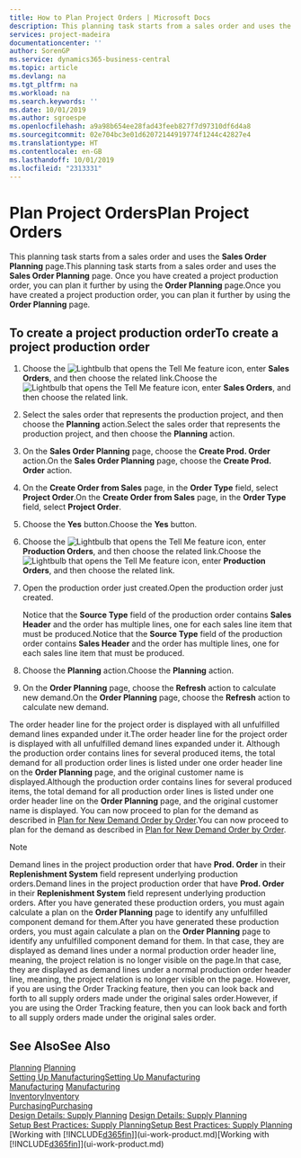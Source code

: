 ```yaml
---
title: How to Plan Project Orders | Microsoft Docs
description: This planning task starts from a sales order and uses the **Sales Order Planning** page. Once you have created a project production order, you can plan it further by using the **Order Planning** page.
services: project-madeira
documentationcenter: ''
author: SorenGP
ms.service: dynamics365-business-central
ms.topic: article
ms.devlang: na
ms.tgt_pltfrm: na
ms.workload: na
ms.search.keywords: ''
ms.date: 10/01/2019
ms.author: sgroespe
ms.openlocfilehash: a9a98b654ee28fad43feeb827f7d97310df6d4a8
ms.sourcegitcommit: 02e704bc3e01d62072144919774f1244c42827e4
ms.translationtype: HT
ms.contentlocale: en-GB
ms.lasthandoff: 10/01/2019
ms.locfileid: "2313331"
---
```

# <a name="plan-project-orders"></a><span data-ttu-id="46515-104">Plan Project Orders</span><span class="sxs-lookup"><span data-stu-id="46515-104">Plan Project Orders</span></span>
<span data-ttu-id="46515-105">This planning task starts from a sales order and uses the **Sales Order Planning** page.</span><span class="sxs-lookup"><span data-stu-id="46515-105">This planning task starts from a sales order and uses the **Sales Order Planning** page.</span></span> <span data-ttu-id="46515-106">Once you have created a project production order, you can plan it further by using the **Order Planning** page.</span><span class="sxs-lookup"><span data-stu-id="46515-106">Once you have created a project production order, you can plan it further by using the **Order Planning** page.</span></span>  

## <a name="to-create-a-project-production-order"></a><span data-ttu-id="46515-107">To create a project production order</span><span class="sxs-lookup"><span data-stu-id="46515-107">To create a project production order</span></span>  

1.  <span data-ttu-id="46515-108">Choose the ![Lightbulb that opens the Tell Me feature](media/ui-search/search_small.png "Tell me what you want to do") icon, enter **Sales Orders**, and then choose the related link.</span><span class="sxs-lookup"><span data-stu-id="46515-108">Choose the ![Lightbulb that opens the Tell Me feature](media/ui-search/search_small.png "Tell me what you want to do") icon, enter **Sales Orders**, and then choose the related link.</span></span>  
2.  <span data-ttu-id="46515-109">Select the sales order that represents the production project, and then choose the **Planning** action.</span><span class="sxs-lookup"><span data-stu-id="46515-109">Select the sales order that represents the production project, and then choose the **Planning** action.</span></span>  
4.  <span data-ttu-id="46515-110">On the **Sales Order Planning** page, choose  the **Create Prod. Order** action.</span><span class="sxs-lookup"><span data-stu-id="46515-110">On the **Sales Order Planning** page, choose  the **Create Prod. Order** action.</span></span>  
5.  <span data-ttu-id="46515-111">On the **Create Order from Sales** page, in the **Order Type** field, select **Project Order**.</span><span class="sxs-lookup"><span data-stu-id="46515-111">On the **Create Order from Sales** page, in the **Order Type** field, select **Project Order**.</span></span>  
6.  <span data-ttu-id="46515-112">Choose the **Yes** button.</span><span class="sxs-lookup"><span data-stu-id="46515-112">Choose the **Yes** button.</span></span>  
7.  <span data-ttu-id="46515-113">Choose the ![Lightbulb that opens the Tell Me feature](media/ui-search/search_small.png "Tell me what you want to do") icon, enter **Production Orders**, and then choose the related link.</span><span class="sxs-lookup"><span data-stu-id="46515-113">Choose the ![Lightbulb that opens the Tell Me feature](media/ui-search/search_small.png "Tell me what you want to do") icon, enter **Production Orders**, and then choose the related link.</span></span>
8. <span data-ttu-id="46515-114">Open the production order just created.</span><span class="sxs-lookup"><span data-stu-id="46515-114">Open the production order just created.</span></span>  

    <span data-ttu-id="46515-115">Notice that the **Source Type** field of the production order contains **Sales Header** and the order has multiple lines, one for each sales line item that must be produced.</span><span class="sxs-lookup"><span data-stu-id="46515-115">Notice that the **Source Type** field of the production order contains **Sales Header** and the order has multiple lines, one for each sales line item that must be produced.</span></span>  
9. <span data-ttu-id="46515-116">Choose the **Planning** action.</span><span class="sxs-lookup"><span data-stu-id="46515-116">Choose the **Planning** action.</span></span>
10. <span data-ttu-id="46515-117">On the **Order Planning** page, choose the **Refresh** action to calculate new demand.</span><span class="sxs-lookup"><span data-stu-id="46515-117">On the **Order Planning** page, choose the **Refresh** action to calculate new demand.</span></span>  

<span data-ttu-id="46515-118">The order header line for the project order is displayed with all unfulfilled demand lines expanded under it.</span><span class="sxs-lookup"><span data-stu-id="46515-118">The order header line for the project order is displayed with all unfulfilled demand lines expanded under it.</span></span> <span data-ttu-id="46515-119">Although the production order contains lines for several produced items, the total demand for all production order lines is listed under one order header line on the **Order Planning** page, and the original customer name is displayed.</span><span class="sxs-lookup"><span data-stu-id="46515-119">Although the production order contains lines for several produced items, the total demand for all production order lines is listed under one order header line on the **Order Planning** page, and the original customer name is displayed.</span></span> <span data-ttu-id="46515-120">You can now proceed to plan for the demand as described in [Plan for New Demand Order by Order](production-how-to-plan-for-new-demand.md).</span><span class="sxs-lookup"><span data-stu-id="46515-120">You can now proceed to plan for the demand as described in [Plan for New Demand Order by Order](production-how-to-plan-for-new-demand.md).</span></span>  

> [!NOTE]  
>  <span data-ttu-id="46515-121">Demand lines in the project production order that have **Prod. Order** in their **Replenishment System** field represent underlying production orders.</span><span class="sxs-lookup"><span data-stu-id="46515-121">Demand lines in the project production order that have **Prod. Order** in their **Replenishment System** field represent underlying production orders.</span></span> <span data-ttu-id="46515-122">After you have generated these production orders, you must again calculate a plan on the **Order Planning** page to identify any unfulfilled component demand for them.</span><span class="sxs-lookup"><span data-stu-id="46515-122">After you have generated these production orders, you must again calculate a plan on the **Order Planning** page to identify any unfulfilled component demand for them.</span></span> <span data-ttu-id="46515-123">In that case, they are displayed as demand lines under a normal production order header line, meaning, the project relation is no longer visible on the page.</span><span class="sxs-lookup"><span data-stu-id="46515-123">In that case, they are displayed as demand lines under a normal production order header line, meaning, the project relation is no longer visible on the page.</span></span> <span data-ttu-id="46515-124">However, if you are using the Order Tracking feature, then you can look back and forth to all supply orders made under the original sales order.</span><span class="sxs-lookup"><span data-stu-id="46515-124">However, if you are using the Order Tracking feature, then you can look back and forth to all supply orders made under the original sales order.</span></span>  

## <a name="see-also"></a><span data-ttu-id="46515-125">See Also</span><span class="sxs-lookup"><span data-stu-id="46515-125">See Also</span></span>
<span data-ttu-id="46515-126">[Planning](production-planning.md) </span><span class="sxs-lookup"><span data-stu-id="46515-126">[Planning](production-planning.md) </span></span>  
[<span data-ttu-id="46515-127">Setting Up Manufacturing</span><span class="sxs-lookup"><span data-stu-id="46515-127">Setting Up Manufacturing</span></span>](production-configure-production-processes.md)  
<span data-ttu-id="46515-128">[Manufacturing](production-manage-manufacturing.md)  </span><span class="sxs-lookup"><span data-stu-id="46515-128">[Manufacturing](production-manage-manufacturing.md)  </span></span>  
[<span data-ttu-id="46515-129">Inventory</span><span class="sxs-lookup"><span data-stu-id="46515-129">Inventory</span></span>](inventory-manage-inventory.md)  
[<span data-ttu-id="46515-130">Purchasing</span><span class="sxs-lookup"><span data-stu-id="46515-130">Purchasing</span></span>](purchasing-manage-purchasing.md)  
<span data-ttu-id="46515-131">[Design Details: Supply Planning](design-details-supply-planning.md) </span><span class="sxs-lookup"><span data-stu-id="46515-131">[Design Details: Supply Planning](design-details-supply-planning.md) </span></span>  
[<span data-ttu-id="46515-132">Setup Best Practices: Supply Planning</span><span class="sxs-lookup"><span data-stu-id="46515-132">Setup Best Practices: Supply Planning</span></span>](setup-best-practices-supply-planning.md)  
<span data-ttu-id="46515-133">[Working with [!INCLUDE[d365fin](includes/d365fin_md.md)]](ui-work-product.md)</span><span class="sxs-lookup"><span data-stu-id="46515-133">[Working with [!INCLUDE[d365fin](includes/d365fin_md.md)]](ui-work-product.md)</span></span>
